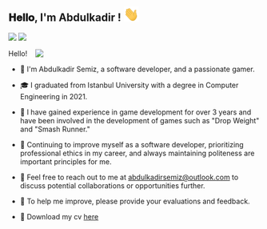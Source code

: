 ## 𝐇𝐞𝐥𝐥𝐨, I'm Abdulkadir ! <img src="https://raw.githubusercontent.com/ABSphreak/ABSphreak/master/gifs/Hi.gif" width="30px">

[<img src="https://img.shields.io/badge/linkedin-%230077B5.svg?&style=for-the-badge&logo=linkedin&logoColor=white" />](https://www.linkedin.com/in/abdulkadir-semiz-828779150/)
[<img src ="https://img.shields.io/badge/Website-%23.svg?&style=for-the-badge&logo=&logoColor=white%22">](https://greyhavvk.github.io)

 <img align="right" src="https://github.com/abdulkadir90/abdulkadir90/blob/main/Nice%20GIF-downsized.gif" width="450" />

Hello! 
- 👋  I'm Abdulkadir Semiz, a software developer, and a passionate gamer. 
- 🎓  I graduated from Istanbul University with a degree in Computer Engineering in 2021. 
- 👔  I have gained experience in game development for over 3 years and have been involved in the development of games such as "Drop Weight" and "Smash Runner." 
- 🚀  Continuing to improve myself as a software developer, prioritizing professional ethics in my career, and always maintaining politeness are important principles for me. 
- 📧  Feel free to reach out to me at abdulkadirsemiz@outlook.com to discuss potential collaborations or opportunities further. 
- 🙏  To help me improve, please provide your evaluations and feedback.

- 💬 Download my cv [here](https://github.com/greyhavvk/greyhavvk/blob/main/AbdulkadirSemizResume.pdf)
